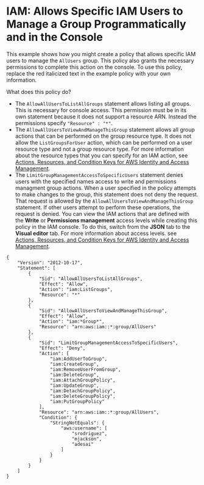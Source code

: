# IAM: Allows Specific IAM Users to Manage a Group Programmatically and in the Console<a name="reference_policies_examples_iam_users-manage-group"></a>

This example shows how you might create a policy that allows specific IAM users to manage the `AllUsers` group\. This policy also grants the necessary permissions to complete this action on the console\. To use this policy, replace the red italicized text in the example policy with your own information\.

What does this policy do?
+ The `AllowAllUsersToListAllGroups` statement allows listing all groups\. This is necessary for console access\. This permission must be in its own statement because it does not support a resource ARN\. Instead the permissions specify `"Resource" : "*"`\.
+ The `AllowAllUsersToViewAndManageThisGroup` statement allows all group actions that can be performed on the group resource type\. It does not allow the `ListGroupsForUser` action, which can be performed on a user resource type and not a group resource type\. For more information about the resource types that you can specify for an IAM action, see [Actions, Resources, and Condition Keys for AWS Identity and Access Management](https://docs.aws.amazon.com/IAM/latest/UserGuide/list_identityandaccessmanagement.html#identityandaccessmanagement-actions-as-permissions)\.
+ The `LimitGroupManagementAccessToSpecificUsers` statement denies users with the specified names access to write and permissions managment group actions\. When a user specified in the policy attempts to make changes to the group, this statement does not deny the request\. That request is allowed by the `AllowAllUsersToViewAndManageThisGroup` statement\. If other users attempt to perform these operations, the request is denied\. You can view the IAM actions that are defined with the **Write** or **Permissions management** access levels while creating this policy in the IAM console\. To do this, switch from the **JSON** tab to the **Visual editor** tab\. For more information about access levels\. see [Actions, Resources, and Condition Keys for AWS Identity and Access Management](https://docs.aws.amazon.com/IAM/latest/UserGuide/list_identityandaccessmanagement.html#identityandaccessmanagement-actions-as-permissions)\.

```
{
    "Version": "2012-10-17",
    "Statement": [
        {
            "Sid": "AllowAllUsersToListAllGroups",
            "Effect": "Allow",
            "Action": "iam:ListGroups",
            "Resource": "*"
        },
        {
            "Sid": "AllowAllUsersToViewAndManageThisGroup",
            "Effect": "Allow",
            "Action": "iam:*Group*",
            "Resource": "arn:aws:iam::*:group/AllUsers"
        },
        {
            "Sid": "LimitGroupManagementAccessToSpecificUsers",
            "Effect": "Deny",
            "Action": [
                "iam:AddUserToGroup",
                "iam:CreateGroup",
                "iam:RemoveUserFromGroup",
                "iam:DeleteGroup",
                "iam:AttachGroupPolicy",
                "iam:UpdateGroup",
                "iam:DetachGroupPolicy",
                "iam:DeleteGroupPolicy",
                "iam:PutGroupPolicy"
            ],
            "Resource": "arn:aws:iam::*:group/AllUsers",
            "Condition": {
                "StringNotEquals": {
                    "aws:username": [
                        "srodriguez",
                        "mjackson",
                        "adesai"
                    ]
                }
            }
        }
    ]
}
```